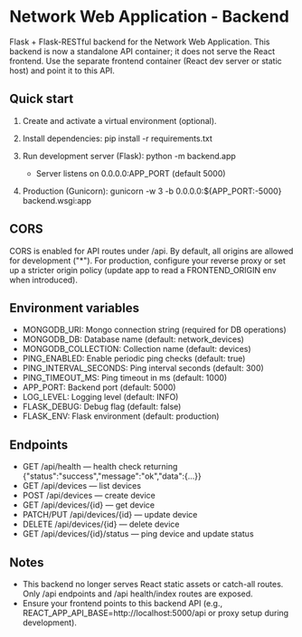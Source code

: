 # Network Web Application - Backend

Flask + Flask-RESTful backend for the Network Web Application. This backend is now a standalone API container; it does not serve the React frontend. Use the separate frontend container (React dev server or static host) and point it to this API.

## Quick start

1. Create and activate a virtual environment (optional).

2. Install dependencies:
   pip install -r requirements.txt

3. Run development server (Flask):
   python -m backend.app
   - Server listens on 0.0.0.0:APP_PORT (default 5000)

4. Production (Gunicorn):
   gunicorn -w 3 -b 0.0.0.0:${APP_PORT:-5000} backend.wsgi:app

## CORS

CORS is enabled for API routes under /api. By default, all origins are allowed for development ("*"). For production, configure your reverse proxy or set up a stricter origin policy (update app to read a FRONTEND_ORIGIN env when introduced).

## Environment variables

- MONGODB_URI: Mongo connection string (required for DB operations)
- MONGODB_DB: Database name (default: network_devices)
- MONGODB_COLLECTION: Collection name (default: devices)
- PING_ENABLED: Enable periodic ping checks (default: true)
- PING_INTERVAL_SECONDS: Ping interval seconds (default: 300)
- PING_TIMEOUT_MS: Ping timeout in ms (default: 1000)
- APP_PORT: Backend port (default: 5000)
- LOG_LEVEL: Logging level (default: INFO)
- FLASK_DEBUG: Debug flag (default: false)
- FLASK_ENV: Flask environment (default: production)

## Endpoints

- GET /api/health — health check returning {"status":"success","message":"ok","data":{...}}
- GET /api/devices — list devices
- POST /api/devices — create device
- GET /api/devices/{id} — get device
- PATCH/PUT /api/devices/{id} — update device
- DELETE /api/devices/{id} — delete device
- GET /api/devices/{id}/status — ping device and update status

## Notes

- This backend no longer serves React static assets or catch-all routes. Only /api endpoints and /api health/index routes are exposed.
- Ensure your frontend points to this backend API (e.g., REACT_APP_API_BASE=http://localhost:5000/api or proxy setup during development).
